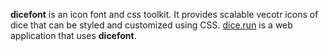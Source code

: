 **dicefont** is an icon font and css toolkit. It provides scalable vecotr icons of dice that can be styled and customized using CSS. [dice.run](https://dice.run) is a web application that uses **dicefont**.
